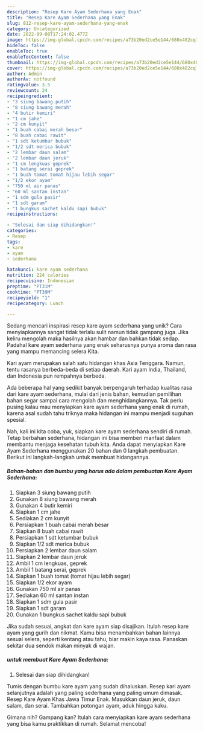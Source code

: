 ```yaml
---
description: "Resep Kare Ayam Sederhana yang Enak"
title: "Resep Kare Ayam Sederhana yang Enak"
slug: 812-resep-kare-ayam-sederhana-yang-enak
category: Uncategorized
date: 2022-09-08T17:24:02.477Z
image: https://img-global.cpcdn.com/recipes/a73b20ed2ce5e144/680x482cq70/kare-ayam-sederhana-foto-resep-utama.jpg
hideToc: false
enableToc: true
enableTocContent: false
thumbnail: https://img-global.cpcdn.com/recipes/a73b20ed2ce5e144/680x482cq70/kare-ayam-sederhana-foto-resep-utama.jpg
cover: https://img-global.cpcdn.com/recipes/a73b20ed2ce5e144/680x482cq70/kare-ayam-sederhana-foto-resep-utama.jpg
author: Admin
authorAv: notfound
ratingvalue: 3.5
reviewcount: 24
recipeingredient:
- "3 siung bawang putih"
- "8 siung bawang merah"
- "4 butir kemiri"
- "1 cm jahe"
- "2 cm kunyit"
- "1 buah cabai merah besar"
- "8 buah cabai rawit"
- "1 sdt ketumbar bubuk"
- "1/2 sdt merica bubuk"
- "2 lembar daun salam"
- "2 lembar daun jeruk"
- "1 cm lengkuas geprek"
- "1 batang serai geprek"
- "1 buah tomat tomat hijau lebih segar"
- "1/2 ekor ayam"
- "750 ml air panas"
- "60 ml santan instan"
- "1 sdm gula pasir"
- "1 sdt garam"
- "1 bungkus sachet kaldu sapi bubuk"
recipeinstructions:

- "Selesai dan siap dihidangkan!"
categories:
- Resep
tags:
- kare
- ayam
- sederhana

katakunci: kare ayam sederhana 
nutrition: 224 calories
recipecuisine: Indonesian
preptime: "PT31M"
cooktime: "PT39M"
recipeyield: "1"
recipecategory: Lunch

---
```





Sedang mencari inspirasi resep kare ayam sederhana yang unik? Cara menyiapkannya sangat tidak terlalu sulit namun tidak gampang juga. Jika keliru mengolah maka hasilnya akan hambar dan bahkan tidak sedap. Padahal kare ayam sederhana yang enak seharusnya punya aroma dan rasa yang mampu memancing selera Kita.





Kari ayam merupakan salah satu hidangan khas Asia Tenggara. Namun, tentu rasanya berbeda-beda di setiap daerah. Kari ayam India, Thailand, dan Indonesia pun rempahnya berbeda.

Ada beberapa hal yang sedikit banyak berpengaruh terhadap kualitas rasa dari kare ayam sederhana, mulai dari jenis bahan, kemudian pemilihan bahan segar sampai cara mengolah dan menghidangkannya. Tak perlu pusing kalau mau menyiapkan kare ayam sederhana yang enak di rumah, karena asal sudah tahu triknya maka hidangan ini mampu menjadi suguhan spesial.






Nah, kali ini kita coba, yuk, siapkan kare ayam sederhana sendiri di rumah. Tetap berbahan sederhana, hidangan ini bisa memberi manfaat dalam membantu menjaga kesehatan tubuh kita. Anda dapat menyiapkan Kare Ayam Sederhana menggunakan 20 bahan dan 0 langkah pembuatan. Berikut ini langkah-langkah untuk membuat hidangannya.

<!--inarticleads1-->

##### Bahan-bahan dan bumbu yang harus ada dalam pembuatan Kare Ayam Sederhana:

1. Siapkan 3 siung bawang putih
1. Gunakan 8 siung bawang merah
1. Gunakan 4 butir kemiri
1. Siapkan 1 cm jahe
1. Sediakan 2 cm kunyit
1. Persiapkan 1 buah cabai merah besar
1. Siapkan 8 buah cabai rawit
1. Persiapkan 1 sdt ketumbar bubuk
1. Siapkan 1/2 sdt merica bubuk
1. Persiapkan 2 lembar daun salam
1. Siapkan 2 lembar daun jeruk
1. Ambil 1 cm lengkuas, geprek
1. Ambil 1 batang serai, geprek
1. Siapkan 1 buah tomat (tomat hijau lebih segar)
1. Siapkan 1/2 ekor ayam
1. Gunakan 750 ml air panas
1. Sediakan 60 ml santan instan
1. Siapkan 1 sdm gula pasir
1. Siapkan 1 sdt garam
1. Gunakan 1 bungkus sachet kaldu sapi bubuk


Jika sudah sesuai, angkat dan kare ayam siap disajikan. Itulah resep kare ayam yang gurih dan nikmat. Kamu bisa menambahkan bahan lainnya sesuai selera, seperti kentang atau tahu, biar makin kaya rasa. Panaskan sekitar dua sendok makan minyak di wajan. 

<!--inarticleads2-->

#####  untuk membuat Kare Ayam Sederhana:


1. Selesai dan siap dihidangkan!

Tumis dengan bumbu kare ayam yang sudah dihaluskan. Resep kari ayam selanjutnya adalah yang paling sederhana yang paling umum dimasak. Resep Kare Ayam Khas Jawa Timur Enak. Masukkan daun jeruk, daun salam, dan serai. Tambahkan potongan ayam, aduk hingga kaku. 

Gimana nih? Gampang kan? Itulah cara menyiapkan kare ayam sederhana yang bisa kamu praktikkan di rumah. Selamat mencoba!
